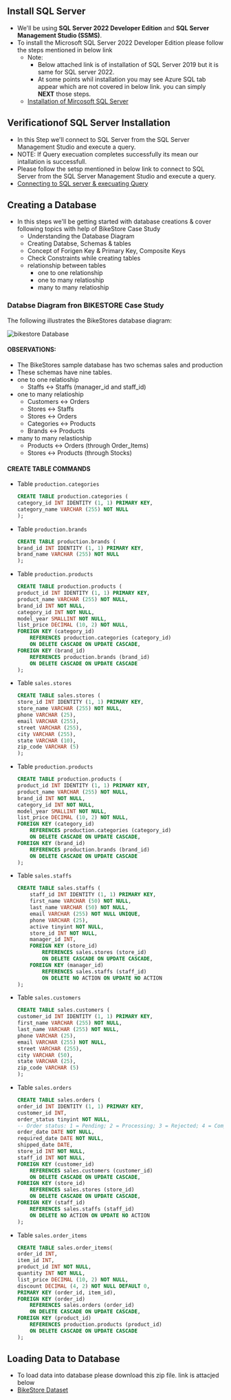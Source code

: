## Install SQL Server

- We'll be using **SQL Server 2022 Developer Edition** and **SQL Server Management Studio (SSMS)**.
- To install the Microsoft SQL Server 2022 Developer Edition please follow the steps mentioned in below link
    - Note: 
        - Below attached link is of installation of SQL Server 2019 but it is same for SQL server 2022.
        - At some points whil installation you may see Azure SQL tab appear which are not covered in below link. you can simply **NEXT** those steps.
    - [Installation of Mircosoft SQL Server](https://www.sqlservertutorial.net/getting-started/install-sql-server/)
    

## Verificationof SQL Server Installation

- In this Step we'll connect to SQL Server from the SQL Server Management Studio and execute a query.
- NOTE: If Query execuation completes successfully its mean our intallation is successfull.
- Please follow the setsp mentioned in below link to connect to SQL Server from the SQL Server Management Studio and execute a query.
- [Connecting to SQL server & execuating Query](https://www.sqlservertutorial.net/getting-started/connect-to-the-sql-server/)

## Creating a Database

- In this steps we'll be getting started with database creations & cover following topics with help of BikeStore Case Study
    - Understanding the Database Diagram
    - Creating Databse, Schemas & tables
    - Concept of Forigen Key & Primary Key, Composite Keys
    - Check Constraints while creating tables
    - relationship between tables
        - one to one relationship
        - one to many relatioship
        - many to many relatioship

### Databse Diagram fron BIKESTORE Case Study

The following illustrates the BikeStores database diagram:

![bikestore Database](../img/bikstore-database.png)

#### OBSERVATIONS:
- The BikeStores sample database has two schemas sales and production
- These schemas have nine tables.
- one to one relatioship
    - Staffs ↔ Staffs (manager_id and staff_id)  
- one to many relatioship
    - Customers ↔ Orders
    - Stores ↔ Staffs
    - Stores ↔ Orders
    - Categories ↔ Products
    - Brands ↔ Products
- many to many relastioship
    - Products ↔ Orders (through Order_Items)
    - Stores ↔ Products (through Stocks)

#### CREATE TABLE COMMANDS

- Table `production.categories`

    ```sql
    CREATE TABLE production.categories (
	category_id INT IDENTITY (1, 1) PRIMARY KEY,
	category_name VARCHAR (255) NOT NULL
    );
    ```
- Table `production.brands`

    ```sql
    CREATE TABLE production.brands (
	brand_id INT IDENTITY (1, 1) PRIMARY KEY,
	brand_name VARCHAR (255) NOT NULL
    );
    ```
- Table `production.products`

    ```sql
    CREATE TABLE production.products (
	product_id INT IDENTITY (1, 1) PRIMARY KEY,
	product_name VARCHAR (255) NOT NULL,
	brand_id INT NOT NULL,
	category_id INT NOT NULL,
	model_year SMALLINT NOT NULL,
	list_price DECIMAL (10, 2) NOT NULL,
	FOREIGN KEY (category_id) 
        REFERENCES production.categories (category_id) 
        ON DELETE CASCADE ON UPDATE CASCADE,
	FOREIGN KEY (brand_id) 
        REFERENCES production.brands (brand_id) 
        ON DELETE CASCADE ON UPDATE CASCADE
    ); 
    ```

- Table `sales.stores`

    ```sql
    CREATE TABLE sales.stores (
	store_id INT IDENTITY (1, 1) PRIMARY KEY,
	store_name VARCHAR (255) NOT NULL,
	phone VARCHAR (25),
	email VARCHAR (255),
	street VARCHAR (255),
	city VARCHAR (255),
	state VARCHAR (10),
	zip_code VARCHAR (5)
    );
    ```

- Table `production.products`

    ```sql
    CREATE TABLE production.products (
	product_id INT IDENTITY (1, 1) PRIMARY KEY,
	product_name VARCHAR (255) NOT NULL,
	brand_id INT NOT NULL,
	category_id INT NOT NULL,
	model_year SMALLINT NOT NULL,
	list_price DECIMAL (10, 2) NOT NULL,
	FOREIGN KEY (category_id) 
        REFERENCES production.categories (category_id) 
        ON DELETE CASCADE ON UPDATE CASCADE,
	FOREIGN KEY (brand_id) 
        REFERENCES production.brands (brand_id) 
        ON DELETE CASCADE ON UPDATE CASCADE
    ); 
    ```

- Table `sales.staffs`

    ```sql
    CREATE TABLE sales.staffs (
        staff_id INT IDENTITY (1, 1) PRIMARY KEY,
        first_name VARCHAR (50) NOT NULL,
        last_name VARCHAR (50) NOT NULL,
        email VARCHAR (255) NOT NULL UNIQUE,
        phone VARCHAR (25),
        active tinyint NOT NULL,
        store_id INT NOT NULL,
        manager_id INT,
        FOREIGN KEY (store_id) 
            REFERENCES sales.stores (store_id) 
            ON DELETE CASCADE ON UPDATE CASCADE,
        FOREIGN KEY (manager_id) 
            REFERENCES sales.staffs (staff_id) 
            ON DELETE NO ACTION ON UPDATE NO ACTION
    );
    ```

- Table `sales.customers`

    ```sql
    CREATE TABLE sales.customers (
	customer_id INT IDENTITY (1, 1) PRIMARY KEY,
	first_name VARCHAR (255) NOT NULL,
	last_name VARCHAR (255) NOT NULL,
	phone VARCHAR (25),
	email VARCHAR (255) NOT NULL,
	street VARCHAR (255),
	city VARCHAR (50),
	state VARCHAR (25),
	zip_code VARCHAR (5)
    );
    ```

- Table `sales.orders`

    ```sql
    CREATE TABLE sales.orders (
	order_id INT IDENTITY (1, 1) PRIMARY KEY,
	customer_id INT,
	order_status tinyint NOT NULL,
	-- Order status: 1 = Pending; 2 = Processing; 3 = Rejected; 4 = Completed
	order_date DATE NOT NULL,
	required_date DATE NOT NULL,
	shipped_date DATE,
	store_id INT NOT NULL,
	staff_id INT NOT NULL,
	FOREIGN KEY (customer_id) 
        REFERENCES sales.customers (customer_id) 
        ON DELETE CASCADE ON UPDATE CASCADE,
	FOREIGN KEY (store_id) 
        REFERENCES sales.stores (store_id) 
        ON DELETE CASCADE ON UPDATE CASCADE,
	FOREIGN KEY (staff_id) 
        REFERENCES sales.staffs (staff_id) 
        ON DELETE NO ACTION ON UPDATE NO ACTION
    );
    ```

- Table `sales.order_items`

    ```sql
    CREATE TABLE sales.order_items(
	order_id INT,
	item_id INT,
	product_id INT NOT NULL,
	quantity INT NOT NULL,
	list_price DECIMAL (10, 2) NOT NULL,
	discount DECIMAL (4, 2) NOT NULL DEFAULT 0,
	PRIMARY KEY (order_id, item_id),
	FOREIGN KEY (order_id) 
        REFERENCES sales.orders (order_id) 
        ON DELETE CASCADE ON UPDATE CASCADE,
	FOREIGN KEY (product_id) 
        REFERENCES production.products (product_id) 
        ON DELETE CASCADE ON UPDATE CASCADE
    );
    ```

## Loading Data to Database

- To load data into database please download this zip file. link is attacjed below
- [BikeStore Dataset](https://www.sqlservertutorial.net/wp-content/uploads/SQL-Server-Sample-Database.zip)



